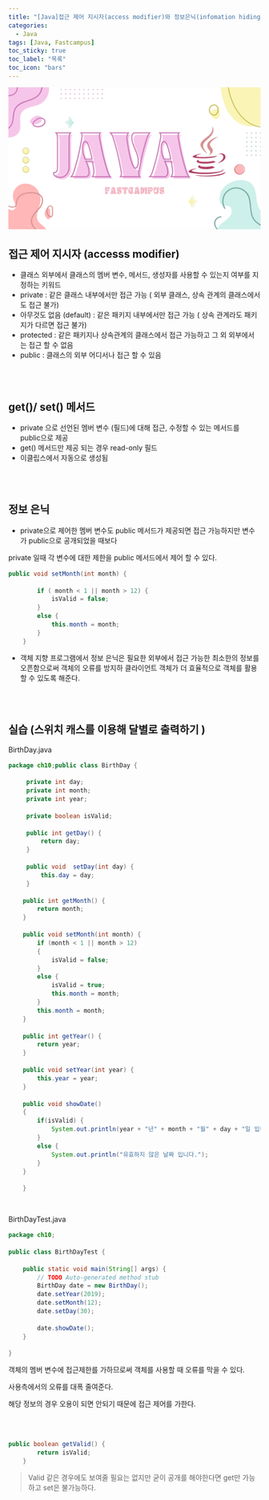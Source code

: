 ```yaml
---
title: "[Java]접근 제어 지시자(access modifier)와 정보은닉(infomation hiding)"
categories:
  - Java
tags: [Java, Fastcampus]
toc_sticky: true
toc_label: "목록"
toc_icon: "bars"
---
```


![Untitled](https://github.com/solfany/solfany.github.io/blob/master/blog/blog-main/fast-main.png?raw=true)

## 접근 제어 지시자 (accesss modifier)

- 클래스 외부에서 클래스의 멤버 변수, 메서드, 생성자를 사용할 수 있는지 여부를 지정하는 키워드
- private : 같은 클래스 내부에서만 접근 가능 ( 외부 클래스, 상속 관계의 클래스에서도 접근 불가)
- 아무것도 없음 (default) : 같은 패키지 내부에서만 접근 가능 ( 상속 관계라도 패키지가 다르면 접근 불가)
- protected : 같은 패키지나 상속관계의 클래스에서 접근 가능하고 그 외 외부에서는 접근 할 수 없음
- public : 클래스의 외부 어디서나 접근 할 수 있음

<br>

<br>

## get()/ set() 메서드

- private 으로 선언된 멤버 변수 (필드)에 대해 접근, 수정할 수 있는 메서드를 public으로 제공
- get() 메서드만 제공 되는 경우 read-only 필드
- 이클립스에서 자동으로 생성됨

<br>

<br>

## 정보 은닉

- private으로 제어한 멤버 변수도 public 메서드가 제공되면 접근 가능하지만 변수가 public으로 공개되었을 때보다

private 일때 각 변수에 대한 제한을 public 메서드에서 제어 할 수 있다.

```java
public void setMonth(int month) {

		if ( month < 1 || month > 12) {
			isValid = false;
		}
		else {
			this.month = month;
		}
	}
```

- 객체 지향 프로그램에서 정보 은닉은 필요한 외부에서 접근 가능한 최소한의 정보를 오픈함으로써 객체의 오류를 방지하 클라이언트 객체가 더 효율적으로 객체를 활용할 수 있도록 해준다.

<br>

<br>

## 실습 (스위치 캐스를 이용해 달별로 출력하기 )

BirthDay.java

```java
package ch10;public class BirthDay {

	 private int day;
	 private int month;
	 private int year;

	 private boolean isValid;

	 public int getDay() {
		 return day;
	 }

	 public void  setDay(int day) {
		 this.day = day;
	 }

	public int getMonth() {
		return month;
	}

	public void setMonth(int month) {
		if (month < 1 || month > 12)
		{
			isValid = false;
		}
		else {
			isValid = true;
			this.month = month;
		}
		this.month = month;
	}

	public int getYear() {
		return year;
	}

	public void setYear(int year) {
		this.year = year;
	}

	public void showDate()
	{
		if(isValid) {
			System.out.println(year + "년" + month + "월" + day + "일 입니다.");
		}
		else {
			System.out.println("유효하지 않은 날짜 입니다.");
		}
	}

	}
```

<br>

BirthDayTest.java

```java
package ch10;

public class BirthDayTest {

	public static void main(String[] args) {
		// TODO Auto-generated method stub
		BirthDay date = new BirthDay();
		date.setYear(2019);
		date.setMonth(12);
		date.setDay(30);

		date.showDate();
	}

}
```

객체의 멤버 변수에 접근제한를 가하므로써 객체를 사용할 때 오류를 막을 수 있다.

사용측에서의 오류를 대폭 줄여준다.

해당 정보의 경우 오용이 되면 안되기 때문에 접근 제어를 가한다.

<br>

<br>

```java
public boolean getValid() {
		return isValid;
	}
```

> Valid 같은 경우에도 보여줄 필요는 없지만 굳이 공개를 해야한다면 get만 가능하고
> set은 불가능하다.
